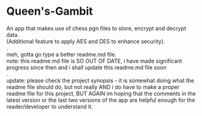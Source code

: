 # Queen's-Gambit
An app that makes use of chess pgn files to store, encrypt and decrypt data.<br>
(Additional feature to apply AES and DES to enhance security).
<br>.<br>
meh, gotta go type a better readme.md file.
<br>
note: this readme.md file is SO OUT OF DATE, i have made significant progress since then and i shall update this readme.md file soon
<br>.<br>
update: please check the project synopsis - it is somewhat doing what the readme file should do, but not really AND i do have to make a proper readme file for this project, BUT AGAIN im hoping that the comments in the latest version or the last two versions of the app are helpful enough for the reader/developer to understand it.
